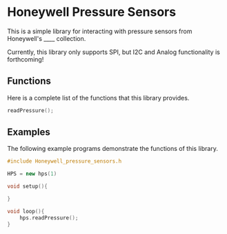 # Honeywell Pressure Sensors
This is a simple library for interacting with pressure sensors from Honeywell's ____ collection. 

Currently, this library only supports SPI, but I2C and Analog functionality is forthcoming!

## Functions
Here is a complete list of the functions that this library provides. 
```cpp
readPressure();
```

## Examples
The following example programs demonstrate the functions of this library.  

```cpp
#include Honeywell_pressure_sensors.h

HPS = new hps(1)

void setup(){

}

void loop(){
    hps.readPressure();
}
```
